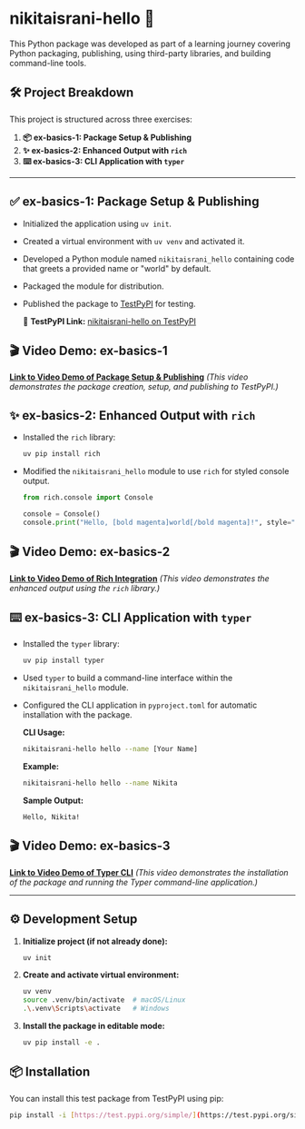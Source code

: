 # nikitaisrani-hello 🐍

This Python package was developed as part of a learning journey covering Python packaging, publishing, using third-party libraries, and building command-line tools.

## 🛠️ Project Breakdown

This project is structured across three exercises:

1.  **📦 ex-basics-1: Package Setup & Publishing**
2.  **✨ ex-basics-2: Enhanced Output with `rich`**
3.  **⌨️ ex-basics-3: CLI Application with `typer`**

---

## ✅ ex-basics-1: Package Setup & Publishing

-   Initialized the application using `uv init`.
-   Created a virtual environment with `uv venv` and activated it.
-   Developed a Python module named `nikitaisrani_hello` containing code that greets a provided name or "world" by default.
-   Packaged the module for distribution.
-   Published the package to [TestPyPI](https://test.pypi.org/project/nikitaisrani-hello/) for testing.

    🔗 **TestPyPI Link:** [nikitaisrani-hello on TestPyPI](https://test.pypi.org/project/nikitaisrani-hello/)

## 🎬 Video Demo: ex-basics-1

[**Link to Video Demo of Package Setup & Publishing**](https://drive.google.com/file/d/1oxyK8UfN3_IGIBvFBOq7mPnRSxsN1PXN/view?usp=sharing)
*(This video demonstrates the package creation, setup, and publishing to TestPyPI.)*

## ✨ ex-basics-2: Enhanced Output with `rich`

-   Installed the `rich` library:
    ```bash
    uv pip install rich
    ```
-   Modified the `nikitaisrani_hello` module to use `rich` for styled console output.

    ```python
    from rich.console import Console

    console = Console()
    console.print("Hello, [bold magenta]world[/bold magenta]!", style="green")
    ```

## 🎬 Video Demo: ex-basics-2

[**Link to Video Demo of Rich Integration**](https://drive.google.com/file/d/1plqhg9YzTJdtABRvncv5OEOX9NspJ-jG/view?usp=sharing)
*(This video demonstrates the enhanced output using the `rich` library.)*

## ⌨️ ex-basics-3: CLI Application with `typer`

-   Installed the `typer` library:
    ```bash
    uv pip install typer
    ```
-   Used `typer` to build a command-line interface within the `nikitaisrani_hello` module.
-   Configured the CLI application in `pyproject.toml` for automatic installation with the package.

    **CLI Usage:**
    ```bash
    nikitaisrani-hello hello --name [Your Name]
    ```

    **Example:**
    ```bash
    nikitaisrani-hello hello --name Nikita
    ```

    **Sample Output:**
    ```
    Hello, Nikita!
    ```

## 🎬 Video Demo: ex-basics-3

[**Link to Video Demo of Typer CLI**](https://drive.google.com/file/d/1F5a-Bn2vvtMUW_sz9er2S_UuLCLCNaYf/view?usp=sharing)
*(This video demonstrates the installation of the package and running the Typer command-line application.)*

---

## ⚙️ Development Setup

1.  **Initialize project (if not already done):**
    ```bash
    uv init
    ```

2.  **Create and activate virtual environment:**
    ```bash
    uv venv
    source .venv/bin/activate  # macOS/Linux
    .\.venv\Scripts\activate   # Windows
    ```

3.  **Install the package in editable mode:**
    ```bash
    uv pip install -e .
    ```

## 📦 Installation

You can install this test package from TestPyPI using pip:

```bash
pip install -i [https://test.pypi.org/simple/](https://test.pypi.org/simple/) nikitaisrani-hello